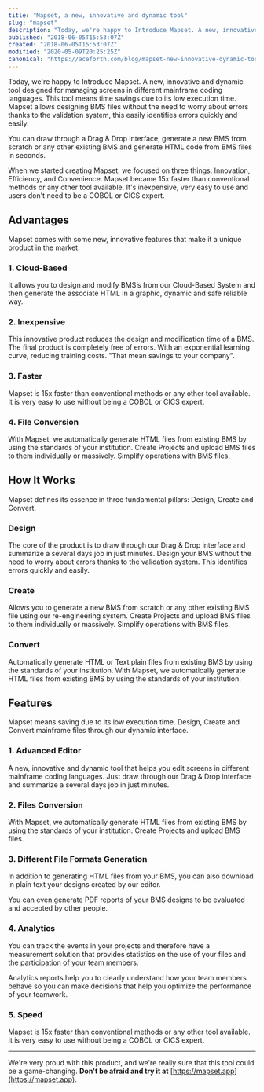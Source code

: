 ```yaml
---
title: "Mapset, a new, innovative and dynamic tool"
slug: "mapset"
description: "Today, we're happy to Introduce Mapset. A new, innovative and dynamic tool designed for managing screens in different mainframe coding languages. This tool means time savings due to its low execution time."
published: "2018-06-05T15:53:07Z"
created: "2018-06-05T15:53:07Z"
modified: "2020-05-09T20:25:25Z"
canonical: "https://aceforth.com/blog/mapset-new-innovative-dynamic-tool"
---
```


Today, we're happy to Introduce Mapset. A new, innovative and dynamic tool designed for managing screens in different mainframe coding languages. This tool means time savings due to its low execution time. Mapset allows designing BMS files without the need to worry about errors thanks to the validation system, this easily identifies errors quickly and easily.

You can draw through a Drag & Drop interface, generate a new BMS from scratch or any other existing BMS and generate HTML code from BMS files in seconds.

When we started creating Mapset, we focused on three things: Innovation, Efficiency, and Convenience. Mapset became 15x faster than conventional methods or any other tool available. It's inexpensive, very easy to use and users don't need to be a COBOL or CICS expert.

<ImageBlog src="blog/mapset/design-create-advanced-editor.jpg" width="1024" height="535" alt="Mapset - Advanced Editor"/>

## Advantages

Mapset comes with some new, innovative features that make it a unique product in the market:

### 1. Cloud-Based

It allows you to design and modify BMS’s from our Cloud-Based System and then generate the associate HTML in a graphic, dynamic and safe reliable way.

### 2. Inexpensive

This innovative product reduces the design and modification time of a BMS. The final product is completely free of errors. With an exponential learning curve, reducing training costs. "That mean savings to your company".

### 3. Faster

Mapset is 15x faster than conventional methods or any other tool available. It is very easy to use without being a COBOL or CICS expert.

### 4. File Conversion

With Mapset, we automatically generate HTML files from existing BMS by using the standards of your institution. Create Projects and upload BMS files to them individually or massively. Simplify operations with BMS files.

## How It Works

Mapset defines its essence in three fundamental pillars: Design, Create and Convert.

<ImageBlog src="blog/mapset/design-create-convert.jpg" width="1199" height="628" alt="Mapset - How It Works"/>

### Design

The core of the product is to draw through our Drag & Drop interface and summarize a several days job in just minutes. Design your BMS without the need to worry about errors thanks to the validation system. This identifies errors quickly and easily.

### Create

Allows you to generate a new BMS from scratch or any other existing BMS file using our re-engineering system. Create Projects and upload BMS files to them individually or massively. Simplify operations with BMS files.

### Convert

Automatically generate HTML or Text plain files from existing BMS by using the standards of your institution. With Mapset, we automatically generate HTML files from existing BMS by using the standards of your institution.

## Features

Mapset means saving due to its low execution time. Design, Create and Convert mainframe files through our dynamic interface.

### 1. Advanced Editor

A new, innovative and dynamic tool that helps you edit screens in different mainframe coding languages. Just draw through our Drag & Drop interface and summarize a several days job in just minutes.

### 2. Files Conversion

With Mapset, we automatically generate HTML files from existing BMS by using the standards of your institution. Create Projects and upload BMS files.

### 3. Different File Formats Generation

In addition to generating HTML files from your BMS, you can also download in plain text your designs created by our editor.

You can even generate PDF reports of your BMS designs to be evaluated and accepted by other people.

### 4. Analytics

You can track the events in your projects and therefore have a measurement solution that provides statistics on the use of your files and the participation of your team members.

Analytics reports help you to clearly understand how your team members behave so you can make decisions that help you optimize the performance of your teamwork.

### 5. Speed

Mapset is 15x faster than conventional methods or any other tool available. It is very easy to use without being a COBOL or CICS expert.

---

We're very proud with this product, and we're really sure that this tool could be a game-changing. **Don't be afraid and try it at** [https://mapset.app](https://mapset.app).
